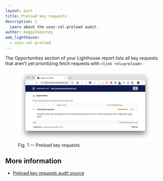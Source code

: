 ```yaml
---
layout: post
title: Preload key requests
description: |
  Learn about the uses-rel-preload audit.
author: megginkearney
web_lighthouse:
  - uses-rel-preload
---
```


The Opportunities section of your Lighthouse report lists all key requests
that aren't yet prioritizing fetch requests with `<link rel=preload>`:

<figure class="w-figure">
  <img class="w-screenshot w-screenshot--filled" src="uses-rel-preload.png" alt="Preload key requests">
  <figcaption class="w-figcaption">
    Fig. 1 — Preload key requests
  </figcaption>
</figure>

## More information

- [Preload key requests audit source](https://github.com/GoogleChrome/lighthouse/blob/master/lighthouse-core/audits/uses-rel-preload.js)